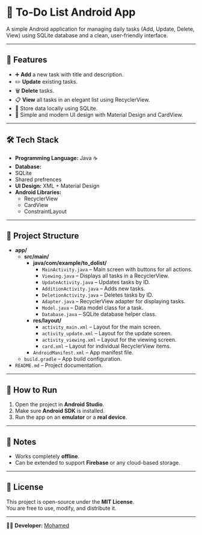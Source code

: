 # 📝 To-Do List Android App

A simple Android application for managing daily tasks (Add, Update, Delete, View) using SQLite database and a clean, user-friendly interface.

---

## 📱 Features
- ➕ **Add** a new task with title and description.
- ✏️ **Update** existing tasks.
- 🗑️ **Delete** tasks.
- 📋 **View** all tasks in an elegant list using RecyclerView.
- 💾 Store data locally using SQLite.
- 🎨 Simple and modern UI design with Material Design and CardView.

---

## 🛠️ Tech Stack
- **Programming Language:** Java ☕
- **Database:**
- SQLite
- Shared prefrences
- **UI Design:** XML + Material Design
- **Android Libraries:**
  - RecyclerView
  - CardView
  - ConstraintLayout
---


## 📂 Project Structure

- **app/**
  - **src/main/**
    - **java/com/example/to_dolist/**
      - `MainActivity.java` – Main screen with buttons for all actions.
      - `Viewing.java` – Displays all tasks in a RecyclerView.
      - `UpdateActivity.java` – Updates tasks by ID.
      - `AdditionActivity.java` – Adds new tasks.
      - `DeletionActivity.java` – Deletes tasks by ID.
      - `Adapter.java` – RecyclerView adapter for displaying tasks.
      - `Model.java` – Data model class for a task.
      - `Database.java` – SQLite database helper class.
    - **res/layout/**
      - `activity_main.xml` – Layout for the main screen.
      - `activity_update.xml` – Layout for the update screen.
      - `activity_viewing.xml` – Layout for the viewing screen.
      - `card.xml` – Layout for individual RecyclerView items.
    - `AndroidManifest.xml` – App manifest file.
  - `build.gradle` – App build configuration.
- `README.md` – Project documentation.
---

## 🚀 How to Run
1. Open the project in **Android Studio**.
2. Make sure **Android SDK** is installed.
3. Run the app on an **emulator** or a **real device**.

---

## 📌 Notes
- Works completely **offline**.
- Can be extended to support **Firebase** or any cloud-based storage.

---

## 📄 License
This project is open-source under the **MIT License**.  
You are free to use, modify, and distribute it.

---
👨‍💻 **Developer:** [Mohamed](https://github.com/MohamedAbdelrahmanMetwally)
